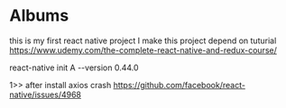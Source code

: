 # Albums
this is my first react native project
I make this project depend on tuturial  https://www.udemy.com/the-complete-react-native-and-redux-course/

react-native init A --version 0.44.0



1>> after install axios  crash 
    https://github.com/facebook/react-native/issues/4968